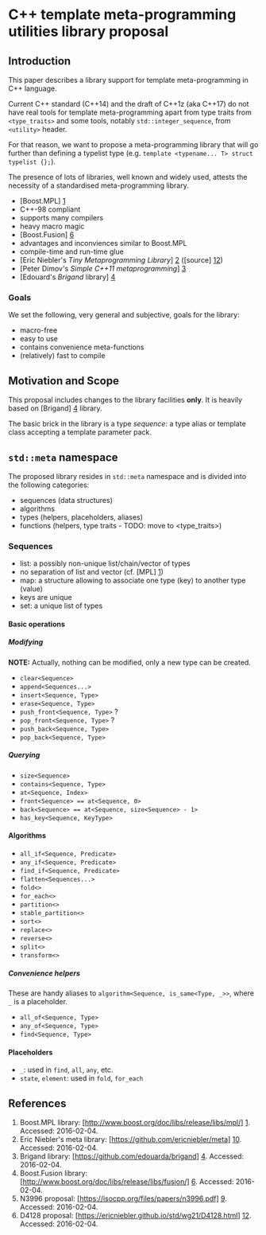 # C++ template meta-programming utilities library proposal

## Introduction

This paper describes a library support for template meta-programming in C++ language.

Current C++ standard (C++14) and the draft of C++1z (aka C++17) do not have real tools for template meta-programming apart from type traits from `<type_traits>` and some tools, notably `std::integer_sequence`, from `<utility>` header.

For that reason, we want to propose a meta-programming library that will go further than defining a typelist type (e.g. `template <typename... T> struct typelist {};`).

The presence of lots of libraries, well known and widely used, attests the necessity of a standardised meta-programming library.

- [Boost.MPL] [1]
 - C++-98 compliant
 - supports many compilers
 - heavy macro magic
- [Boost.Fusion] [6]
 - advantages and inconviences similar to Boost.MPL
 - compile-time and run-time glue
- [Eric Niebler's _Tiny Metaprogramming Library_] [2] ([source] [12])
- [Peter Dimov's _Simple C++11 metaprogramming_] [3]
- [Edouard's _Brigand_ library] [4]

### Goals

We set the following, very general and subjective, goals for the library:

- macro-free
- easy to use
 - contains convenience meta-functions
- (relatively) fast to compile

## Motivation and Scope

This proposal includes changes to the library facilities **only**.
It is heavily based on [Brigand] [4] library.

The basic brick in the library is a type _sequence_: a type alias or template class accepting a template parameter pack.

## `std::meta` namespace

The proposed library resides in `std::meta` namespace and is divided into the following categories:
- sequences (data structures)
- algorithms
- types (helpers, placeholders, aliases)
- functions (helpers, type traits - TODO: move to <type_traits>)

### Sequences

- list: a possibly non-unique list/chain/vector of types
 - no separation of list and vector (cf. [MPL] [1])
- map: a structure allowing to associate one type (key) to another type (value)
 - keys are unique
- set: a unique list of types

#### Basic operations

##### Modifying

**NOTE:** Actually, nothing can be modified, only a new type can be created.

- `clear<Sequence>`
- `append<Sequences...>`
- `insert<Sequence, Type>`
- `erase<Sequence, Type>`
- `push_front<Sequence, Type>` ?
- `pop_front<Sequence, Type>` ?
- `push_back<Sequence, Type>`
- `pop_back<Sequence, Type>`

##### Querying

- `size<Sequence>`
- `contains<Sequence, Type>`
- `at<Sequence, Index>`
- `front<Sequence> == at<Sequence, 0>`
- `back<Sequence> == at<Sequence, size<Sequence> - 1>`
- `has_key<Sequence, KeyType>`

#### Algorithms
- `all_if<Sequence, Predicate>`
- `any_if<Sequence, Predicate>`
- `find_if<Sequence, Predicate>`
- `flatten<Sequences...>`
- `fold<>`
- `for_each<>`
- `partition<>`
- `stable_partition<>`
- `sort<>`
- `replace<>`
- `reverse<>`
- `split<>`
- `transform<>`

##### Convenience helpers

These are handy aliases to `algorithm<Sequence, is_same<Type, _>>`, where `_` is a placeholder.

- `all_of<Sequence, Type>`
- `any_of<Sequence, Type>`
- `find<Sequence, Type>`

#### Placeholders
- `_`: used in `find`, `all`, `any`, etc.
- `state`, `element`: used in `fold`, `for_each`

## References

1. Boost.MPL library: [http://www.boost.org/doc/libs/release/libs/mpl/] [1]. Accessed: 2016-02-04.
1. Eric Niebler's meta library: [https://github.com/ericniebler/meta] [10]. Accessed: 2016-02-04.
1. Brigand library: [https://github.com/edouarda/brigand] [4]. Accessed: 2016-02-04.
1. Boost.Fusion library: [http://www.boost.org/doc/libs/release/libs/fusion/] [6]. Accessed: 2016-02-04.
1. N3996 proposal: [https://isocpp.org/files/papers/n3996.pdf] [9]. Accessed: 2016-02-04.
1. D4128 proposal: [https://ericniebler.github.io/std/wg21/D4128.html] [12]. Accessed: 2016-02-04.

[1]: http://www.boost.org/doc/libs/release/libs/mpl/
[2]: http://ericniebler.com/2014/11/13/tiny-metaprogramming-library/
[3]: http://pdimov.com/cpp2/simple_cxx11_metaprogramming.html
[4]: https://github.com/edouarda/brigand
[5]: https://akrzemi1.wordpress.com/2012/03/19/meta-functions-in-c11/
[6]: http://www.boost.org/doc/libs/release/libs/fusion/
[9]: https://isocpp.org/files/papers/n3996.pdf
[10]: https://ericniebler.github.io/std/wg21/D4128.html
[12]: https://github.com/ericniebler/meta
[100]: https://github.com/HeliumProject/Reflect

